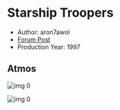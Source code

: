 # Starship Troopers

* Author: aron7awol
* [Forum Post](https://www.avsforum.com/threads/bass-eq-for-filtered-movies.2995212/post-56865796)
* Production Year: 1997

## Atmos

![img 0](https://fanart.tv/fanart/movies/563/moviethumb/starship-troopers-520527f8b9bc7.jpg)

![img 0](https://i.imgur.com/1hNfZSO.png)

